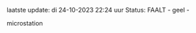 laatste update: 
di 24-10-2023 22:24   uur 
Status: FAALT - geel - 
<div class="service Y">microstation</div>
